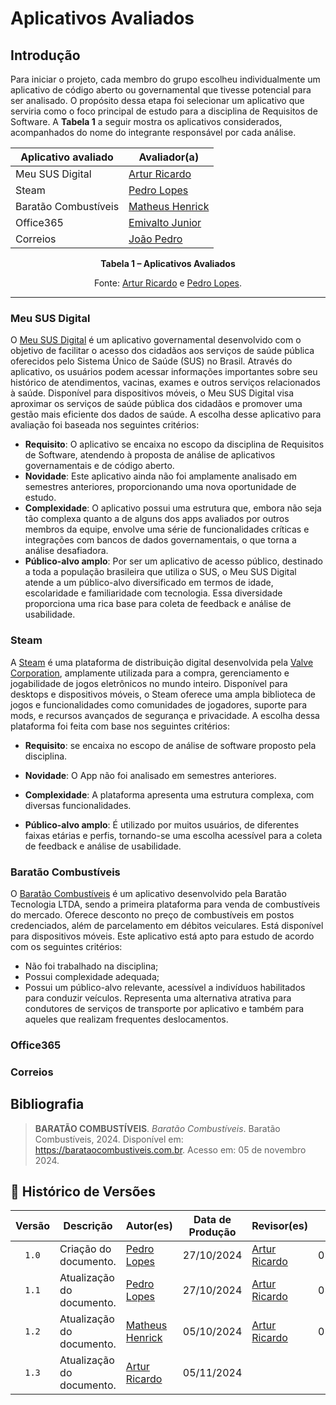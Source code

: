 # Aplicativos Avaliados

## Introdução

Para iniciar o projeto, cada membro do grupo escolheu individualmente um aplicativo de código aberto ou governamental que tivesse potencial para ser analisado. O propósito dessa etapa foi selecionar um aplicativo que serviria como o foco principal de estudo para a disciplina de Requisitos de Software. A **Tabela 1** a seguir mostra os aplicativos considerados, acompanhados do nome do integrante responsável por cada análise.


<div align="center">
  <table>
    <thead>
      <tr>
        <th>Aplicativo avaliado</th>
        <th>Avaliador(a)</th>
      </tr>
    </thead>
    <tbody>
      <tr>
        <td>Meu SUS Digital</td>
        <td><a href="https://github.com/algorithmorphic">Artur Ricardo</a></td>
      </tr>
      <tr>
        <td>Steam</td> 
        <td><a href="https://github.com/pLopess">Pedro Lopes</a></td>
      </tr>
      <tr>
        <td>Baratão Combustíveis</td>
        <td><a href="https://github.com/MatheusHenrickSantos">Matheus Henrick</a></td>
      </tr>
      <tr>
        <td>Office365</td>
        <td><a href="https://github.com/EmivaltoJrr ">Emivalto Junior</a></td>
      </tr>
      <tr>
        <td>Correios</td>
        <td><a href="https://github.com/JoosPerro">João Pedro</a></td>
      </tr>
    </tbody>
  </table>
</div>

<div align="center">
    <p><strong>Tabela 1 – Aplicativos Avaliados</strong></p>
    <p>Fonte: <a href="https://github.com/algorithmorphic">Artur Ricardo</a> e <a href="https://github.com/pLopess">Pedro Lopes</a>.</p>

</div>

---

### Meu SUS Digital

O [Meu SUS Digital](https://meususdigital.saude.gov.br/) é um aplicativo governamental desenvolvido com o objetivo de facilitar o acesso dos cidadãos aos serviços de saúde pública oferecidos pelo Sistema Único de Saúde (SUS) no Brasil. Através do aplicativo, os usuários podem acessar informações importantes sobre seu histórico de atendimentos, vacinas, exames e outros serviços relacionados à saúde. Disponível para dispositivos móveis, o Meu SUS Digital visa aproximar os serviços de saúde pública dos cidadãos e promover uma gestão mais eficiente dos dados de saúde. A escolha desse aplicativo para avaliação foi baseada nos seguintes critérios:

- **Requisito**: O aplicativo se encaixa no escopo da disciplina de Requisitos de Software, atendendo à proposta de análise de aplicativos governamentais e de código aberto.
- **Novidade**: Este aplicativo ainda não foi amplamente analisado em semestres anteriores, proporcionando uma nova oportunidade de estudo.
- **Complexidade**: O aplicativo possui uma estrutura que, embora não seja tão complexa quanto a de alguns dos apps avaliados por outros membros da equipe, envolve uma série de funcionalidades críticas e integrações com bancos de dados governamentais, o que torna a análise desafiadora.
- **Público-alvo amplo**: Por ser um aplicativo de acesso público, destinado a toda a população brasileira que utiliza o SUS, o Meu SUS Digital atende a um público-alvo diversificado em termos de idade, escolaridade e familiaridade com tecnologia. Essa diversidade proporciona uma rica base para coleta de feedback e análise de usabilidade.

### Steam

A [Steam](https://store.steampowered.com/) é uma plataforma de distribuição digital desenvolvida pela [Valve Corporation](https://www.valvesoftware.com/), amplamente utilizada para a compra, gerenciamento e jogabilidade de jogos eletrônicos no mundo inteiro. Disponível para desktops e dispositivos móveis, o Steam oferece uma ampla biblioteca de jogos e funcionalidades como comunidades de jogadores, suporte para mods, e recursos avançados de segurança e privacidade. A escolha dessa plataforma foi feita com base nos seguintes critérios:

- **Requisito**: se encaixa no escopo de análise de software proposto pela disciplina.

- **Novidade**: O App não foi analisado em semestres anteriores.

- **Complexidade**: A plataforma apresenta uma estrutura complexa, com diversas funcionalidades.

- **Público-alvo amplo**: É utilizado por muitos usuários, de diferentes faixas etárias e perfis, tornando-se uma escolha acessível para a coleta de feedback e análise de usabilidade.

### Baratão Combustíveis

O [Baratão Combustíveis](https://barataocombustiveis.com.br/) é um aplicativo desenvolvido pela Baratão Tecnologia LTDA, sendo a primeira plataforma para venda de combustíveis do mercado. Oferece desconto no preço de combustíveis em postos credenciados, além de parcelamento em débitos veiculares. Está disponível para dispositivos móveis.
Este aplicativo está apto para estudo de acordo com os seguintes critérios:


- Não foi trabalhado na disciplina;
- Possui complexidade adequada;
- Possui um público-alvo relevante, acessível a indivíduos habilitados para conduzir veículos. Representa uma alternativa atrativa para condutores de serviços de transporte por aplicativo e também para aqueles que realizam frequentes deslocamentos.

### Office365

### Correios

## Bibliografia
>**BARATÃO COMBUSTÍVEIS**. *Baratão Combustíveis*. Baratão Combustíveis, 2024. Disponível em: https://barataocombustiveis.com.br. Acesso em: 05 de novembro 2024.</br>


## 📑 Histórico de Versões

| Versão | Descrição | Autor(es) | Data de Produção | Revisor(es) | Data de Revisão | 
| :----: | --------- | --------- | :--------------: | ----------- | :-------------: |
| `1.0`  | Criação do documento. | [Pedro Lopes](https://github.com/pLopess) | 27/10/2024 | [Artur Ricardo](https://github.com/algorithmorphic) | 05/11/2024 |
| `1.1`  | Atualização do documento. | [Pedro Lopes](https://github.com/pLopess) | 27/10/2024 | [Artur Ricardo](https://github.com/algorithmorphic) | 05/11/2024 |
| `1.2`  | Atualização do documento. | [Matheus Henrick](https://github.com/MatheusHenrickSantos) | 05/10/2024 | [Artur Ricardo](https://github.com/algorithmorphic) | 05/11/2024 |
| `1.3`  | Atualização do documento. | [Artur Ricardo](https://github.com/algorithmorphic) | 05/11/2024 |  |  |

